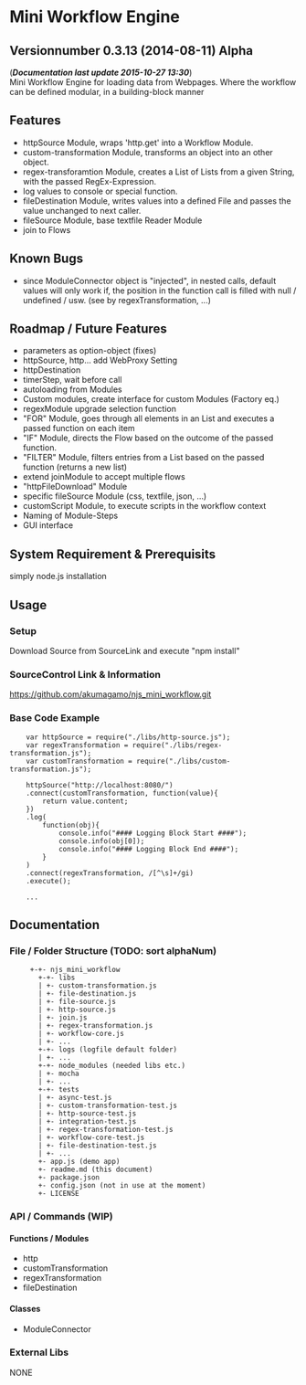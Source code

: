 # Mini Workflow Engine
## Versionnumber 0.3.13 (2014-08-11) Alpha
(***Documentation last update 2015-10-27 13:30***)  
Mini Workflow Engine for loading data from Webpages. Where the workflow can be defined modular, in a building-block manner

## Features
* httpSource Module, wraps 'http.get' into a Workflow Module.
* custom-transformation Module, transforms an object into an other object. 
* regex-transforamtion Module, creates a List of Lists from a given String, with the passed RegEx-Expression.
* log values to console or special function.
* fileDestination Module, writes values into a defined File and passes the value unchanged to next caller.
* fileSource Module, base textfile Reader Module
* join to Flows

## Known Bugs
* since ModuleConnector object is "injected", in nested calls, default values will only work if, the position in the function call is filled with null / undefined / usw. (see by regexTransformation, ...)

## Roadmap / Future Features
* parameters as option-object (fixes)
* httpSource, http... add WebProxy Setting
* httpDestination
* timerStep, wait before call
* autoloading from Modules
* Custom modules, create interface for custom Modules (Factory eq.)
* regexModule upgrade selection function
* "FOR" Module, goes through all elements in an List and executes a passed function on each item
* "IF" Module, directs the Flow based on the outcome of the passed function.
* "FILTER" Module, filters entries from a List based on the passed function (returns a new list)
* extend joinModule to accept multiple flows
* "httpFileDownload" Module
* specific fileSource Module (css, textfile, json, ...)
* customScript Module, to execute scripts in the workflow context
* Naming of Module-Steps
* GUI interface

## System Requirement & Prerequisits
 simply node.js installation

## Usage

### Setup
Download Source from SourceLink and execute "npm install"

### SourceControl Link & Information
https://github.com/akumagamo/njs_mini_workflow.git

### Base Code Example

```javascipt
	var httpSource = require("./libs/http-source.js");
	var regexTransformation = require("./libs/regex-transformation.js");
	var customTransformation = require("./libs/custom-transformation.js");

	httpSource("http://localhost:8080/")
	.connect(customTransformation, function(value){
		return value.content;
	})
	.log(
		function(obj){
			console.info("#### Logging Block Start ####");
			console.info(obj[0]);
			console.info("#### Logging Block End ####");
		}
	)
	.connect(regexTransformation, /[^\s]+/gi)
	.execute();
	
	...
```
## Documentation

### File / Folder Structure (TODO: sort alphaNum)
         +-+- njs_mini_workflow
           +-+- libs
           | +- custom-transformation.js
           | +- file-destination.js
           | +- file-source.js
           | +- http-source.js
           | +- join.js
           | +- regex-transformation.js
           | +- workflow-core.js
           | +- ...
           +-+- logs (logfile default folder)
           | +- ...
           +-+- node_modules (needed libs etc.)
           | +- mocha
           | +- ...
           +-+- tests
           | +- async-test.js
           | +- custom-transformation-test.js
           | +- http-source-test.js
           | +- integration-test.js
           | +- regex-transformation-test.js
           | +- workflow-core-test.js
           | +- file-destination-test.js 
           | +- ...
           +- app.js (demo app)
           +- readme.md (this document)
           +- package.json
           +- config.json (not in use at the moment)
           +- LICENSE 
	  
### API / Commands (WIP)

#### Functions / Modules
* http
* customTransformation
* regexTransformation
* fileDestination

#### Classes
* ModuleConnector

### External Libs

NONE

